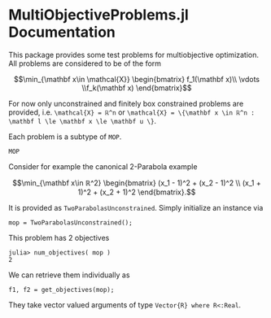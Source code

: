 # MultiObjectiveProblems.jl Documentation 

This package provides some test problems for multiobjective optimization.
All problems are considered to be of the form
```math
\min_{\mathbf x\in \mathcal{X}}
\begin{bmatrix}
f_1(\mathbf x)\\ \vdots \\f_k(\mathbf x)
\end{bmatrix}
```
For now only unconstrained and finitely box constrained problems are provided, 
i.e. ``\mathcal{X} = ℝ^n`` or 
``\mathcal{X} = \{\mathbf x \in ℝ^n : \mathbf l \le \mathbf x \le \mathbf u \}``.

Each problem is a subtype of `MOP`. 
```@docs 
MOP
```

Consider for example the canonical 2-Parabola example
```math 
\min_{\mathbf x\in ℝ^2} 
\begin{bmatrix}
(x_1 - 1)^2 + (x_2 - 1)^2 \\
(x_1 + 1)^2 + (x_2 + 1)^2
\end{bmatrix}.
```
It is provided as `TwoParabolasUnconstrained`.
Simply initialize an instance via
```
mop = TwoParabolasUnconstrained();
```

This problem has 2 objectives
```
julia> num_objectives( mop ) 
2
```
We can retrieve them individually as 
```
f1, f2 = get_objectives(mop);
```
They take vector valued arguments of type `Vector{R} where R<:Real`.